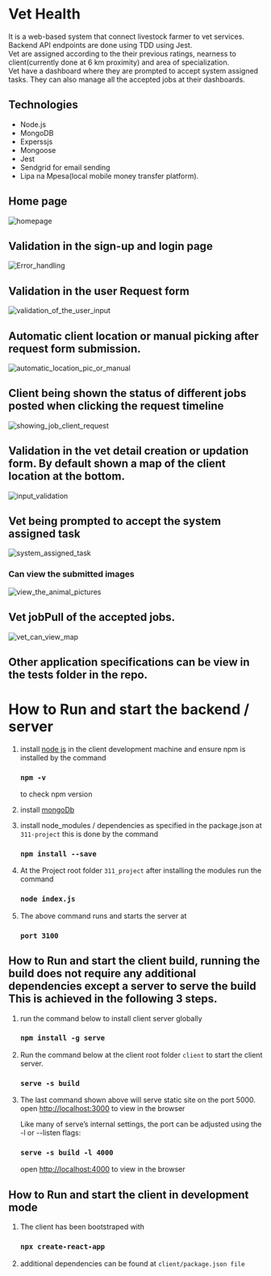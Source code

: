 # Vet Health 
 It is  a web-based system that connect livestock farmer to vet services.
 Backend API endpoints are done using TDD using Jest.<br>
 Vet are assigned according to the  their previous ratings, nearness to client(currently done at 6 km proximity) and area of specialization. <br>
 Vet have a dashboard where they  are prompted to accept system assigned tasks. They can also manage all the accepted jobs at their dashboards.
 ## Technologies
 - Node.js
 - MongoDB
 - Experssjs
 - Mongoose
 - Jest
 - Sendgrid for email sending
 - Lipa na Mpesa(local mobile money transfer platform).
## Home page
![homepage](https://user-images.githubusercontent.com/55924723/185065517-78b9ab18-49d2-489d-b878-6fbef975212c.png)

## Validation in the sign-up and login page
![Error_handling](https://user-images.githubusercontent.com/55924723/185060404-5f3c768a-42b5-4748-822b-747071489a77.png)

## Validation in the user Request form
![validation_of_the_user_input](https://user-images.githubusercontent.com/55924723/185060671-59133ed9-958f-42e3-9805-fa2bfa2a4d01.png)

## Automatic client location or manual picking after request form submission.
![automatic_location_pic_or_manual](https://user-images.githubusercontent.com/55924723/185060925-f65d3d2c-6717-4070-a103-ef09ff4bd491.png)

## Client being shown the status of different jobs posted when clicking the request timeline
![showing_job_client_request](https://user-images.githubusercontent.com/55924723/185061803-15f2f18d-e1fd-44ae-9931-de150f70f02f.png)

## Validation in the vet detail creation or  updation form. By default shown a map of the client location at the bottom.
![input_validation](https://user-images.githubusercontent.com/55924723/185062200-efbb50f2-93d0-468d-90db-7e68fb7e080a.png)

## Vet being prompted to accept the system assigned task
![system_assigned_task](https://user-images.githubusercontent.com/55924723/185062535-f32fee67-95a1-46a0-afc7-0f3c13a0d9db.png)
### Can view the submitted images
![view_the_animal_pictures](https://user-images.githubusercontent.com/55924723/185063157-226db48e-8fd1-4670-a47a-51a089f007f9.png)


## Vet jobPull of the accepted jobs.
![vet_can_view_map](https://user-images.githubusercontent.com/55924723/185063610-a27e84ee-7032-4bc1-9330-00021bb3081c.png)

## Other  application specifications can be view in the tests folder in the repo.

# How to Run and start the backend / server
1. install [node js](https://nodejs.dev/) in the client development machine and ensure npm is installed by the command

   ### `npm -v`

   to check npm version

2. install [mongoDb](https://www.mongodb.com/)

3. install node_modules / dependencies as specified in the package.json at `311-project` this is done by the command
   ### `npm install --save`
4. At the Project root folder `311_project` after installing the modules run the command
   ### `node index.js`
5. The above command runs and starts the server at
   ### `port 3100`

## How to Run and start the client build, running the build does not require any additional dependencies except a server to serve the build This is achieved in the following 3 steps.

1. run the command below to install client server globally
   ### `npm install -g serve`
2. Run the command below at the client root folder `client`
   to start the client server.
   ### `serve -s build`
3. The last command shown above will serve static site on the port 5000.
   open [http://localhost:3000](http://localhost:3000) to view in the browser

   Like many of serve’s internal settings, the port can be adjusted using the -l or --listen flags:

   ### `serve -s build -l 4000`

   open [http://localhost:4000](http://localhost:4000) to view in the browser

## How to Run and start the client in development mode

1. The client has been bootstraped with
   ### `npx create-react-app`
2. additional dependencies can be found at `client/package.json file`
